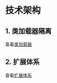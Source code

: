 技术架构
===

## 1. 类加载器隔离

查看[类加载器](./docs/cn/classloader.md)

## 2. 扩展体系

查看[扩展体系](./docs/cn/extension.md)
